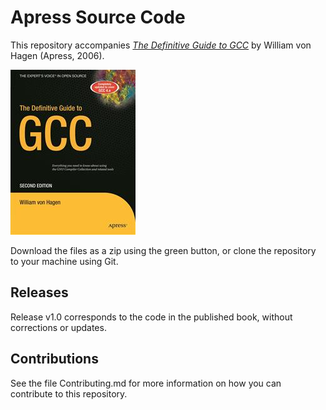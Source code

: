 # Apress Source Code

This repository accompanies [*The Definitive Guide to GCC*](http://www.apress.com/9781590595855) by William von Hagen (Apress, 2006).

![Cover image](9781590595855.jpg)

Download the files as a zip using the green button, or clone the repository to your machine using Git.

## Releases

Release v1.0 corresponds to the code in the published book, without corrections or updates.

## Contributions

See the file Contributing.md for more information on how you can contribute to this repository.
